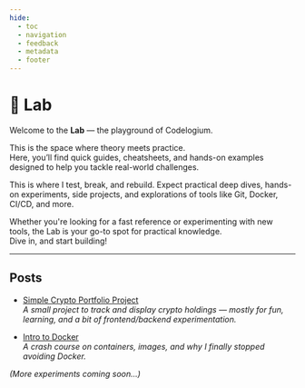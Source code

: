 ```yaml
---
hide:
  - toc
  - navigation
  - feedback
  - metadata
  - footer
---
```


# 🧪 **Lab**

Welcome to the **Lab** — the playground of Codelogium.

This is the space where theory meets practice.<br> 
Here, you’ll find quick guides, cheatsheets, and hands-on examples designed to help you tackle real-world challenges. 

This is where I test, break, and rebuild. Expect practical deep dives, hands-on experiments, side projects, and explorations of tools like Git, Docker, CI/CD, and more.

Whether you're looking for a fast reference or experimenting with new tools, the Lab is your go-to spot for practical knowledge. <br> 
Dive in, and start building!

---

## Posts

- [Simple Crypto Portfolio Project](../lab/post/crypto-portfolio.md)  
  _A small project to track and display crypto holdings — mostly for fun, learning, and a bit of frontend/backend experimentation._

- [Intro to Docker](../lab/post/docker-intro.md)  
  _A crash course on containers, images, and why I finally stopped avoiding Docker._

*(More experiments coming soon...)*
```
